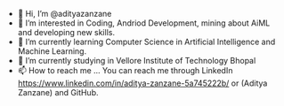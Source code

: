 - 👋 Hi, I’m @adityazanzane
- 👀 I’m interested in Coding, Andriod Development, mining about AiML and developing new skills.
- 🌱 I’m currently learning Computer Science in Artificial Intelligence and Machine Learning.
- 💞️ I’m currently studying in Vellore Institute of Technology Bhopal
- 📫 How to reach me ... You can reach me through LinkedIn https://www.linkedin.com/in/aditya-zanzane-5a745222b/ or (Aditya Zanzane) and GitHub.

<!---
adityazanzane/adityazanzane is a ✨ special ✨ repository because its `README.md` (this file) appears on your GitHub profile.
You can click the Preview link to take a look at your changes.
--->
